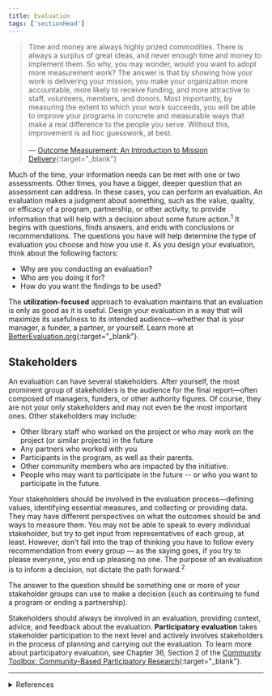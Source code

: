 ```yaml
---
title: Evaluation
tags: ['sectionHead']
---
```


> Time and money are always highly prized commodities. There is always a surplus of great ideas, and never enough time and money to implement them. So why, you may wonder, would you want to adopt more measurement work? The answer is that by showing how your work is delivering your mission, you make your organization more accountable, more likely to receive funding, and more attractive to staff, volunteers, members, and donors. Most importantly, by measuring the extent to which your work succeeds, you will be able to improve your programs in concrete and measurable ways that make a real difference to the people you serve. Without this, improvement is ad hoc guesswork, at best. <br/><br/>— [Outcome Measurement: An Introduction to Mission Delivery](https://charityvillage.com/outcome_measurement_an_introduction_to_mission_delivery/){:target="_blank"}



Much of the time, your information needs can be met with one or two assessments. Other times, you have a bigger, deeper question that an assessment can address. In these cases, you can perform an evaluation. An evaluation makes a judgment about something, such as the value, quality, or efficacy of a program, partnership, or other activity, to provide information that will help with a decision about some future action.<sup>1</sup> It begins with questions, finds answers, and ends with conclusions or recommendations. The questions you have will help determine the type of evaluation you choose and how you use it. As you design your evaluation, think about the following factors:

- Why are you conducting an evaluation?
- Who are you doing it for?
- How do you want the findings to be used?

The **utilization-focused** approach to evaluation maintains that an evaluation is only as good as it is useful. Design your evaluation in a way that will maximize its usefulness to its intended audience—whether that is your manager, a funder, a partner, or yourself. Learn more at [BetterEvaluation.org](http://www.betterevaluation.org/en/plan/approach/utilization_focused_evaluation){:target="_blank"}.

## Stakeholders

An evaluation can have several stakeholders. After yourself, the most prominent group of stakeholders is the audience for the final report—often composed of managers, funders, or other authority figures. Of course, they are not your only stakeholders and may not even be the most important ones. Other stakeholders may include:

- Other library staff who worked on the project or who may work on the project (or similar projects) in the future
- Any partners who worked with you
- Participants in the program, as well as their parents.
- Other community members who are impacted by the initiative.
- People who may want to participate in the future -- or who you want to participate in the future.

Your stakeholders should be involved in the evaluation process—defining values, identifying essential measures, and collecting or providing data. They may have different perspectives on what the outcomes should be and ways to measure them. You may not be able to speak to every individual stakeholder, but try to get input from representatives of each group, at least. However, don’t fall into the trap of thinking you have to follow every recommendation from every group — as the saying goes, if you try to please everyone, you end up pleasing no one. The purpose of an evaluation is to inform a decision, not dictate the path forward.<sup>2</sup>

The answer to the question should be something one or more of your stakeholder groups can use to make a decision (such as continuing to fund a program or ending a partnership).

Stakeholders should always be involved in an evaluation, providing context, advice, and feedback about the evaluation. **Participatory evaluation** takes stakeholder participation to the next level and actively involves stakeholders in the process of planning and carrying out the evaluation. To learn more about participatory evaluation, see Chapter 36, Section 2 of the [Community Toolbox: Community-Based Participatory Research](http://ctb.ku.edu/en/table-of-contents/evaluate/evaluation/intervention-research/main){:target="_blank"}.

---
<details>
	<summary>References</summary>
	<p>1: <a href="https://doi.org/10.17226/12614" target="_blank">Surrounded by Science: Learning Science in Informal Environments</a> by Marilyn Fenichel and Heidi A. Schweingruber, p. 111. National Academies Press, 2010.</p>
 	<p>2: <a href="http://www.informalscience.org/evaluation/pi-guide" target="_blank">Principal Investigator’s Guide: Managing Evaluation in Informal STEM Education Projects</a>, by R. Bonney, K. Ellenbogen, L. Goodyear, & R. Hellenga, pp. 3-4. Center for Advancement of Informal Science Education, 2001.</p>
</details>